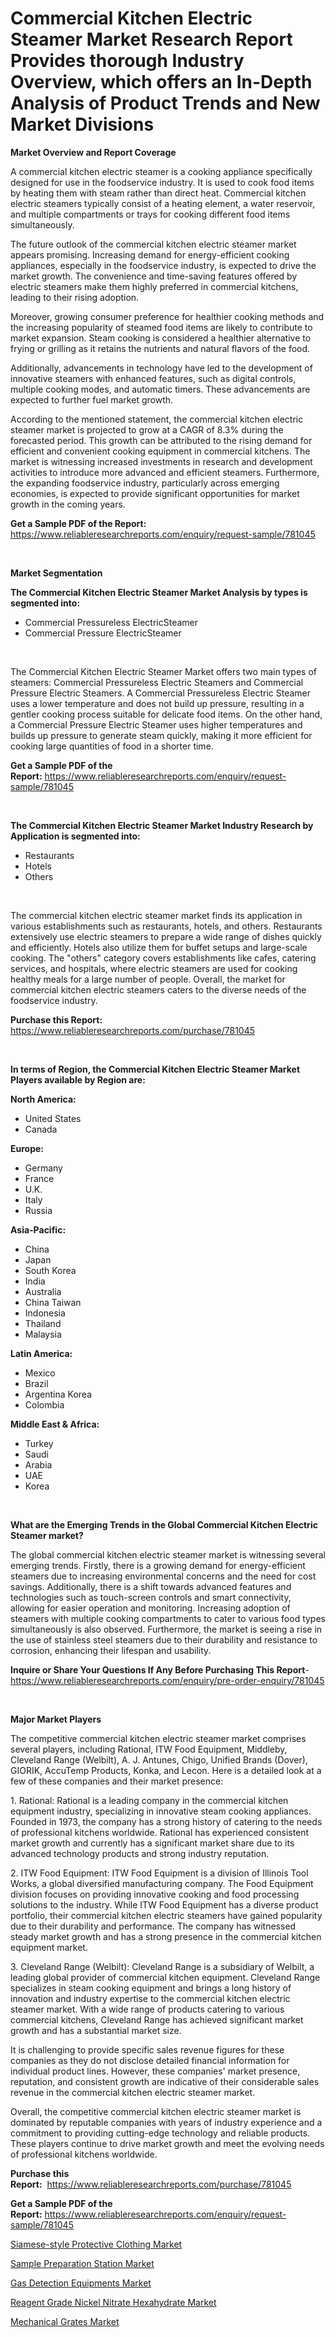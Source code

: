 <p><h1>Commercial Kitchen Electric Steamer Market Research Report Provides thorough Industry Overview, which offers an In-Depth Analysis of Product Trends and New Market Divisions</h1></p><p><strong>Market Overview and Report Coverage</strong></p>
<p><p>A commercial kitchen electric steamer is a cooking appliance specifically designed for use in the foodservice industry. It is used to cook food items by heating them with steam rather than direct heat. Commercial kitchen electric steamers typically consist of a heating element, a water reservoir, and multiple compartments or trays for cooking different food items simultaneously.</p><p>The future outlook of the commercial kitchen electric steamer market appears promising. Increasing demand for energy-efficient cooking appliances, especially in the foodservice industry, is expected to drive the market growth. The convenience and time-saving features offered by electric steamers make them highly preferred in commercial kitchens, leading to their rising adoption.</p><p>Moreover, growing consumer preference for healthier cooking methods and the increasing popularity of steamed food items are likely to contribute to market expansion. Steam cooking is considered a healthier alternative to frying or grilling as it retains the nutrients and natural flavors of the food.</p><p>Additionally, advancements in technology have led to the development of innovative steamers with enhanced features, such as digital controls, multiple cooking modes, and automatic timers. These advancements are expected to further fuel market growth.</p><p>According to the mentioned statement, the commercial kitchen electric steamer market is projected to grow at a CAGR of 8.3% during the forecasted period. This growth can be attributed to the rising demand for efficient and convenient cooking equipment in commercial kitchens. The market is witnessing increased investments in research and development activities to introduce more advanced and efficient steamers. Furthermore, the expanding foodservice industry, particularly across emerging economies, is expected to provide significant opportunities for market growth in the coming years.</p></p>
<p><strong>Get a Sample PDF of the Report:</strong> <a href="https://www.reliableresearchreports.com/enquiry/request-sample/781045">https://www.reliableresearchreports.com/enquiry/request-sample/781045</a></p>
<p>&nbsp;</p>
<p><strong>Market Segmentation</strong></p>
<p><strong>The Commercial Kitchen Electric Steamer Market Analysis by types is segmented into:</strong></p>
<p><ul><li>Commercial Pressureless ElectricSteamer</li><li>Commercial Pressure ElectricSteamer</li></ul></p>
<p>&nbsp;</p>
<p><p>The Commercial Kitchen Electric Steamer Market offers two main types of steamers: Commercial Pressureless Electric Steamers and Commercial Pressure Electric Steamers. A Commercial Pressureless Electric Steamer uses a lower temperature and does not build up pressure, resulting in a gentler cooking process suitable for delicate food items. On the other hand, a Commercial Pressure Electric Steamer uses higher temperatures and builds up pressure to generate steam quickly, making it more efficient for cooking large quantities of food in a shorter time.</p></p>
<p><strong>Get a Sample PDF of the Report:</strong>&nbsp;<a href="https://www.reliableresearchreports.com/enquiry/request-sample/781045">https://www.reliableresearchreports.com/enquiry/request-sample/781045</a></p>
<p>&nbsp;</p>
<p><strong>The Commercial Kitchen Electric Steamer Market Industry Research by Application is segmented into:</strong></p>
<p><ul><li>Restaurants</li><li>Hotels</li><li>Others</li></ul></p>
<p>&nbsp;</p>
<p><p>The commercial kitchen electric steamer market finds its application in various establishments such as restaurants, hotels, and others. Restaurants extensively use electric steamers to prepare a wide range of dishes quickly and efficiently. Hotels also utilize them for buffet setups and large-scale cooking. The "others" category covers establishments like cafes, catering services, and hospitals, where electric steamers are used for cooking healthy meals for a large number of people. Overall, the market for commercial kitchen electric steamers caters to the diverse needs of the foodservice industry.</p></p>
<p><strong>Purchase this Report:</strong>&nbsp; <a href="https://www.reliableresearchreports.com/purchase/781045">https://www.reliableresearchreports.com/purchase/781045</a></p>
<p>&nbsp;</p>
<p><strong>In terms of Region, the Commercial Kitchen Electric Steamer Market Players available by Region are:</strong></p>
<p>
    <p> <strong> North America: </strong>
        <ul>
            <li>United States</li>
            <li>Canada</li>
        </ul>
        </p> 
    <p> <strong> Europe: </strong>
        <ul>
            <li>Germany</li>
            <li>France</li>
            <li>U.K.</li>
            <li>Italy</li>
            <li>Russia</li>
        </ul>
        </p> 
    <p> <strong> Asia-Pacific: </strong>
        <ul>
            <li>China</li>
            <li>Japan</li>
            <li>South Korea</li>
            <li>India</li>
            <li>Australia</li>
            <li>China Taiwan</li>
            <li>Indonesia</li>
            <li>Thailand</li>
            <li>Malaysia</li>
        </ul>
        </p> 
    <p> <strong> Latin America: </strong>
        <ul>
            <li>Mexico</li>
            <li>Brazil</li>
            <li>Argentina Korea</li>
            <li>Colombia</li>
        </ul>
        </p> 
    <p> <strong> Middle East & Africa: </strong>
        <ul>
            <li>Turkey</li>
            <li>Saudi</li>
            <li>Arabia</li>
            <li>UAE</li>
            <li>Korea</li>
        </ul>
    </p>
    </p>
<p>&nbsp;</p>
<p><strong>What are the Emerging Trends in the Global Commercial Kitchen Electric Steamer market?</strong></p>
<p><p>The global commercial kitchen electric steamer market is witnessing several emerging trends. Firstly, there is a growing demand for energy-efficient steamers due to increasing environmental concerns and the need for cost savings. Additionally, there is a shift towards advanced features and technologies such as touch-screen controls and smart connectivity, allowing for easier operation and monitoring. Increasing adoption of steamers with multiple cooking compartments to cater to various food types simultaneously is also observed. Furthermore, the market is seeing a rise in the use of stainless steel steamers due to their durability and resistance to corrosion, enhancing their lifespan and usability.</p></p>
<p><strong>Inquire or Share Your Questions If Any Before Purchasing This Report</strong>- <a href="https://www.reliableresearchreports.com/enquiry/pre-order-enquiry/781045">https://www.reliableresearchreports.com/enquiry/pre-order-enquiry/781045</a></p>
<p>&nbsp;</p>
<p><strong>Major Market Players</strong></p>
<p><p>The competitive commercial kitchen electric steamer market comprises several players, including Rational, ITW Food Equipment, Middleby, Cleveland Range (Welbilt), A. J. Antunes, Chigo, Unified Brands (Dover), GIORIK, AccuTemp Products, Konka, and Lecon. Here is a detailed look at a few of these companies and their market presence:</p><p>1. Rational: Rational is a leading company in the commercial kitchen equipment industry, specializing in innovative steam cooking appliances. Founded in 1973, the company has a strong history of catering to the needs of professional kitchens worldwide. Rational has experienced consistent market growth and currently has a significant market share due to its advanced technology products and strong industry reputation.</p><p>2. ITW Food Equipment: ITW Food Equipment is a division of Illinois Tool Works, a global diversified manufacturing company. The Food Equipment division focuses on providing innovative cooking and food processing solutions to the industry. While ITW Food Equipment has a diverse product portfolio, their commercial kitchen electric steamers have gained popularity due to their durability and performance. The company has witnessed steady market growth and has a strong presence in the commercial kitchen equipment market.</p><p>3. Cleveland Range (Welbilt): Cleveland Range is a subsidiary of Welbilt, a leading global provider of commercial kitchen equipment. Cleveland Range specializes in steam cooking equipment and brings a long history of innovation and industry expertise to the commercial kitchen electric steamer market. With a wide range of products catering to various commercial kitchens, Cleveland Range has achieved significant market growth and has a substantial market size.</p><p>It is challenging to provide specific sales revenue figures for these companies as they do not disclose detailed financial information for individual product lines. However, these companies' market presence, reputation, and consistent growth are indicative of their considerable sales revenue in the commercial kitchen electric steamer market.</p><p>Overall, the competitive commercial kitchen electric steamer market is dominated by reputable companies with years of industry experience and a commitment to providing cutting-edge technology and reliable products. These players continue to drive market growth and meet the evolving needs of professional kitchens worldwide.</p></p>
<p><strong>Purchase this Report:</strong>&nbsp;&nbsp;<a href="https://www.reliableresearchreports.com/purchase/781045">https://www.reliableresearchreports.com/purchase/781045</a></p>
<p></p>
<p><strong>Get a Sample PDF of the Report:</strong>&nbsp;<a href="https://www.reliableresearchreports.com/enquiry/request-sample/781045">https://www.reliableresearchreports.com/enquiry/request-sample/781045</a></p>
<p><p><a href="https://github.com/jonneygiverf/Market-Research-Report-List-1/blob/main/siamese-style-protective-clothing-market.md">Siamese-style Protective Clothing Market</a></p><p><a href="https://github.com/dziulagalemab/Market-Research-Report-List-1/blob/main/sample-preparation-station-market.md">Sample Preparation Station Market</a></p><p><a href="https://www.linkedin.com/pulse/gas-detection-equipments-market-research-report-provides-thorough/">Gas Detection Equipments Market</a></p><p><a href="https://medium.com/@vidyap2912/reagent-grade-nickel-nitrate-hexahydrate-market-insights-into-market-cagr-market-trends-and-0bb57b7b1559">Reagent Grade Nickel Nitrate Hexahydrate Market</a></p><p><a href="https://medium.com/@v27092023/mechanical-grates-market-comprehensive-assessment-by-type-application-and-geography-6afca0823d04">Mechanical Grates Market</a></p></p>
